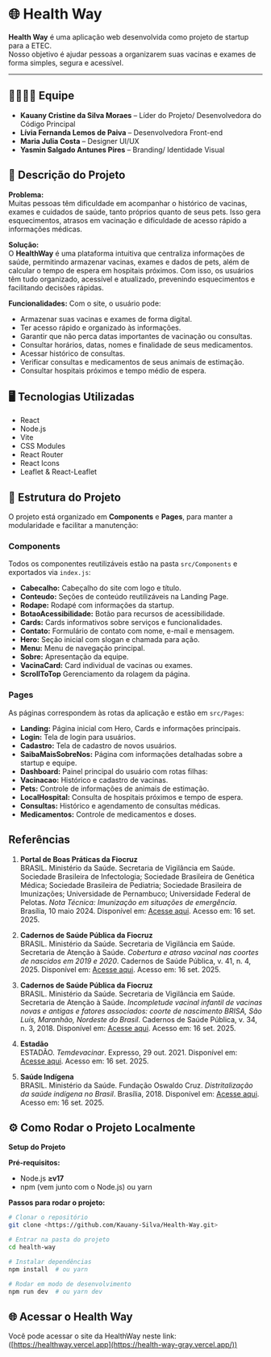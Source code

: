 # 🌐 Health Way

**Health Way** é uma aplicação web desenvolvida como projeto de startup para a ETEC.  
Nosso objetivo é ajudar pessoas a organizarem suas vacinas e exames de forma simples, segura e acessível.

---

## 👨‍👩‍👧‍👦 Equipe

- **Kauany Cristine da Silva Moraes** – Líder do Projeto/ Desenvolvedora do Código Principal
- **Lívia Fernanda Lemos de Paiva** – Desenvolvedora Front-end   
- **Maria Julia Costa** – Designer UI/UX  
- **Yasmin Salgado Antunes Pires** – Branding/ Identidade Visual



## 📌 Descrição do Projeto

**Problema:**  
Muitas pessoas têm dificuldade em acompanhar o histórico de vacinas, exames e cuidados de saúde, tanto próprios quanto de seus pets. Isso gera esquecimentos, atrasos em vacinação e dificuldade de acesso rápido a informações médicas.

**Solução:**  
O **HealthWay** é uma plataforma intuitiva que centraliza informações de saúde, permitindo armazenar vacinas, exames e dados de pets, além de calcular o tempo de espera em hospitais próximos. Com isso, os usuários têm tudo organizado, acessível e atualizado, prevenindo esquecimentos e facilitando decisões rápidas.

**Funcionalidades:**
Com o site, o usuário pode:
- Armazenar suas vacinas e exames de forma digital.  
- Ter acesso rápido e organizado às informações.  
- Garantir que não perca datas importantes de vacinação ou consultas.  
- Consultar horários, datas, nomes e finalidade de seus medicamentos.
- Acessar histórico de consultas.
- Verificar consultas e medicamentos de seus animais de estimação.
- Consultar hospitais próximos e tempo médio de espera.



## 🖥️ Tecnologias Utilizadas

- React
- Node.js
- Vite
- CSS Modules
- React Router
- React Icons
- Leaflet & React-Leaflet  


## 📂 Estrutura do Projeto

O projeto está organizado em **Components** e **Pages**, para manter a modularidade e facilitar a manutenção:

### Components
Todos os componentes reutilizáveis estão na pasta `src/Components` e exportados via `index.js`:

- **Cabecalho:** Cabeçalho do site com logo e título.  
- **Conteudo:** Seções de conteúdo reutilizáveis na Landing Page.  
- **Rodape:** Rodapé com informações da startup.  
- **BotaoAcessibilidade:** Botão para recursos de acessibilidade.  
- **Cards:** Cards informativos sobre serviços e funcionalidades.  
- **Contato:** Formulário de contato com nome, e-mail e mensagem.  
- **Hero:** Seção inicial com slogan e chamada para ação.  
- **Menu:** Menu de navegação principal.  
- **Sobre:** Apresentação da equipe.  
- **VacinaCard:** Card individual de vacinas ou exames.  
- **ScrollToTop** Gerenciamento da rolagem da página.

### Pages
As páginas correspondem às rotas da aplicação e estão em `src/Pages`:

- **Landing:** Página inicial com Hero, Cards e informações principais.  
- **Login:** Tela de login para usuários.  
- **Cadastro:** Tela de cadastro de novos usuários.  
- **SaibaMaisSobreNos:** Página com informações detalhadas sobre a startup e equipe.  
- **Dashboard:** Painel principal do usuário com rotas filhas:  
- **Vacinacao:** Histórico e cadastro de vacinas.  
- **Pets:** Controle de informações de animais de estimação.  
- **LocalHospital:** Consulta de hospitais próximos e tempo de espera.  
- **Consultas:** Histórico e agendamento de consultas médicas.  
- **Medicamentos:** Controle de medicamentos e doses.

## Referências

1. **Portal de Boas Práticas da Fiocruz**  
BRASIL. Ministério da Saúde. Secretaria de Vigilância em Saúde. Sociedade Brasileira de Infectologia; Sociedade Brasileira de Genética Médica; Sociedade Brasileira de Pediatria; Sociedade Brasileira de Imunizações; Universidade de Pernambuco; Universidade Federal de Pelotas. *Nota Técnica: Imunização em situações de emergência*. Brasília, 10 maio 2024. Disponível em: [Acesse aqui](https://portaldeboaspraticas.iff.fiocruz.br/wp-content/uploads/2024/05/NT-Imunizacao-em-enchentes_SBI_SGI_SBIm_10-05-2024.pdf). Acesso em: 16 set. 2025.

2. **Cadernos de Saúde Pública da Fiocruz**  
BRASIL. Ministério da Saúde. Secretaria de Vigilância em Saúde. Secretaria de Atenção à Saúde. *Cobertura e atraso vacinal nas coortes de nascidos em 2019 e 2020*. Cadernos de Saúde Pública, v. 41, n. 4, 2025. Disponível em: [Acesse aqui](https://cadernos.ensp.fiocruz.br/ojs/index.php/csp/article/download/9895/20445/66406). Acesso em: 16 set. 2025.

3. **Cadernos de Saúde Pública da Fiocruz**  
BRASIL. Ministério da Saúde. Secretaria de Vigilância em Saúde. Secretaria de Atenção à Saúde. *Incompletude vacinal infantil de vacinas novas e antigas e fatores associados: coorte de nascimento BRISA, São Luís, Maranhão, Nordeste do Brasil*. Cadernos de Saúde Pública, v. 34, n. 3, 2018. Disponível em: [Acesse aqui](https://cadernos.ensp.fiocruz.br/ojs/index.php/csp/article/view/6666). Acesso em: 16 set. 2025.

4. **Estadão**  
ESTADÃO. *Temdevacinar*. Expresso, 29 out. 2021. Disponível em: [Acesse aqui](https://expresso.estadao.com.br/wp-content/uploads/2021/10/expresso29out21.pdf). Acesso em: 16 set. 2025.

5. **Saúde Indígena**  
BRASIL. Ministério da Saúde. Fundação Oswaldo Cruz. *Distritalização da saúde indígena no Brasil*. Brasília, 2018. Disponível em: [Acesse aqui](https://repositorio.bvspovosindigenas.fiocruz.br/bitstream/bvs/754/2/810878140.pdf). Acesso em: 16 set. 2025.



## ⚙️ Como Rodar o Projeto Localmente

**Setup do Projeto**  

**Pré-requisitos:**  
- Node.js **≥v17**  
- npm (vem junto com o Node.js) ou yarn  

**Passos para rodar o projeto:**

```bash
# Clonar o repositório
git clone <https://github.com/Kauany-Silva/Health-Way.git>

# Entrar na pasta do projeto
cd health-way

# Instalar dependências
npm install  # ou yarn

# Rodar em modo de desenvolvimento
npm run dev  # ou yarn dev 
```



## 🌐 Acessar o Health Way

Você pode acessar o site da HealthWay neste link:  
([https://healthway.vercel.app](https://health-way-gray.vercel.app/))
